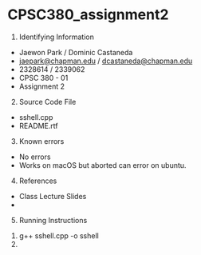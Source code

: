 # CPSC380_assignment2

1) Identifying Information
- Jaewon Park / Dominic Castaneda
- jaepark@chapman.edu / dcastaneda@chapman.edu
-  2328614 / 2339062
- CPSC 380 - 01
- Assignment 2 

2) Source Code File
- sshell.cpp
- README.rtf

3) Known errors
- No errors
- Works on macOS but aborted can error on ubuntu.

4) References
- Class Lecture Slides
- 


5) Running Instructions
1. g++ sshell.cpp -o sshell
2. 

